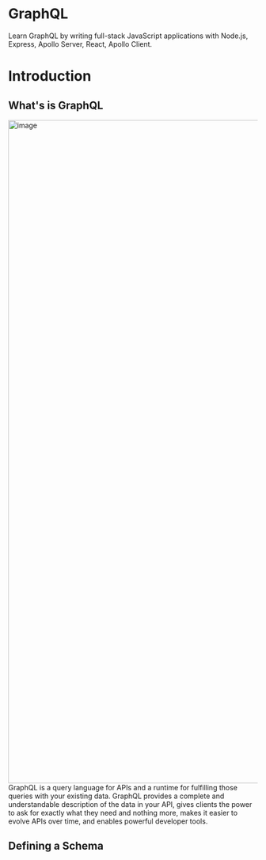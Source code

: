 # GraphQL
Learn GraphQL by writing full-stack JavaScript applications with Node.js, Express, Apollo Server, React, Apollo Client.

# Introduction
## What's is GraphQL
<img width="1340" alt="image" src="https://user-images.githubusercontent.com/85268263/155052300-a11defc0-e89a-43eb-b7d4-75a586cf941a.png">
GraphQL is a query language for APIs and a runtime for fulfilling those queries with your existing data. GraphQL provides a complete and understandable description of the data in your API, gives clients the power to ask for exactly what they need and nothing more, makes it easier to evolve APIs over time, and enables powerful developer tools.

## Defining a Schema

